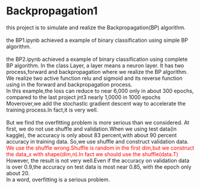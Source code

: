 # Backpropagation1
this project is to simulate and realize the Backpropagation(BP) algorithm.
<br><br>
the BP1.ipynb achieved a example of binary classification using simple BP algorithm.
<br>
<br>
the BP2.ipynb achieved a example of binary classification using complete BP algorithm.
In the class Layer, a layer means a neuron layer.
It has two process,forward and backpropagation where we realize the BP algorithm.
We realize two active function relu and sigmoid and its reverse function using in 
the forward and backpropagation process.
<br>
In this example,the loss can reduce to near 6,000 only in about 300 epochs,
compared to the last project jnt3 
nearly 1,0000 in 1000 epochs
<br>
Moverover,we add the stochastic gradient descent way to accelerate the training
process.In fact,it is very well.
<br>
<br>
But we find the overfitting problem is more serious than we considered.
At first, we do not use shuffle and validation.When we using test data(in kaggle),
the accuracy is only about 83 percent,with about 90 percent accuracy in training data.
So,we use shuffle and construct validation data.
<font color=red>
We use the shuffle wrong.Shuffle is random in the first dim,but we construct the
data_x with shape(dim,n).In fact we should use the shuffle(data.T)
</font>
<br>
However, the result is not very well.Even if the accuracy on validation data is over
0.9,the accuracy on test data is most near 0.85, with the epoch only about 20.
<br>
In a word, overfitting is a serious problem.
